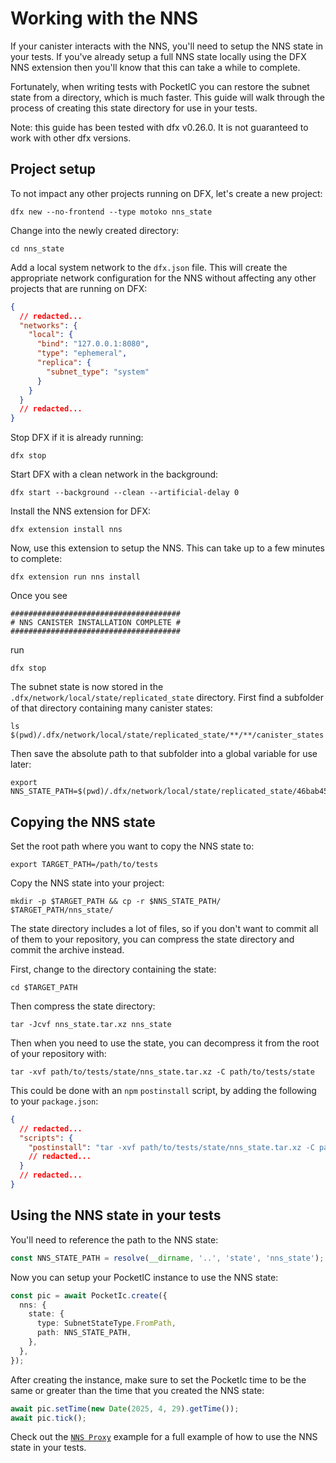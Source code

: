 # Working with the NNS

If your canister interacts with the NNS, you'll need to setup the NNS state in your tests. If you've already setup a full NNS state locally using the DFX NNS extension then you'll know that this can take a while to complete.

Fortunately, when writing tests with PocketIC you can restore the subnet state from a directory, which is much faster. This guide will walk through the process of creating this state directory for use in your tests.

Note: this guide has been tested with dfx v0.26.0. It is not guaranteed to work with other dfx versions.

## Project setup

To not impact any other projects running on DFX, let's create a new project:

```shell
dfx new --no-frontend --type motoko nns_state
```

Change into the newly created directory:

```shell
cd nns_state
```

Add a local system network to the `dfx.json` file. This will create the appropriate network configuration for the NNS without affecting any other projects that are running on DFX:

```json title="dfx.json"
{
  // redacted...
  "networks": {
    "local": {
      "bind": "127.0.0.1:8080",
      "type": "ephemeral",
      "replica": {
        "subnet_type": "system"
      }
    }
  }
  // redacted...
}
```

Stop DFX if it is already running:

```shell
dfx stop
```

Start DFX with a clean network in the background:

```shell
dfx start --background --clean --artificial-delay 0
```

Install the NNS extension for DFX:

```shell
dfx extension install nns
```

Now, use this extension to setup the NNS. This can take up to a few minutes to complete:

```shell
dfx extension run nns install
```

Once you see

```shell
######################################
# NNS CANISTER INSTALLATION COMPLETE #
######################################
```

run

```shell
dfx stop
```

The subnet state is now stored in the `.dfx/network/local/state/replicated_state` directory. First find a subfolder of that directory containing many canister states:

```shell
ls $(pwd)/.dfx/network/local/state/replicated_state/**/**/canister_states
```

Then save the absolute path to that subfolder into a global variable for use later:

```shell
export NNS_STATE_PATH=$(pwd)/.dfx/network/local/state/replicated_state/46bab453650b3f22d11f0ffe4d3057b855dd752f95eeccc69da5531e94598e2b
```

## Copying the NNS state

Set the root path where you want to copy the NNS state to:

```shell
export TARGET_PATH=/path/to/tests
```

Copy the NNS state into your project:

```shell
mkdir -p $TARGET_PATH && cp -r $NNS_STATE_PATH/ $TARGET_PATH/nns_state/
```

The state directory includes a lot of files, so if you don't want to commit all of them to your repository, you can compress the state directory and commit the archive instead.

First, change to the directory containing the state:

```shell
cd $TARGET_PATH
```

Then compress the state directory:

```shell
tar -Jcvf nns_state.tar.xz nns_state
```

Then when you need to use the state, you can decompress it from the root of your repository with:

```shell
tar -xvf path/to/tests/state/nns_state.tar.xz -C path/to/tests/state
```

This could be done with an `npm` `postinstall` script, by adding the following to your `package.json`:

```json title="package.json"
{
  // redacted...
  "scripts": {
    "postinstall": "tar -xvf path/to/tests/state/nns_state.tar.xz -C path/to/tests/state"
    // redacted...
  }
  // redacted...
}
```

## Using the NNS state in your tests

You'll need to reference the path to the NNS state:

```ts
const NNS_STATE_PATH = resolve(__dirname, '..', 'state', 'nns_state');
```

Now you can setup your PocketIC instance to use the NNS state:

```ts
const pic = await PocketIc.create({
  nns: {
    state: {
      type: SubnetStateType.FromPath,
      path: NNS_STATE_PATH,
    },
  },
});
```

After creating the instance, make sure to set the PocketIc time to be the same or greater than the time that you created the NNS state:

```ts
await pic.setTime(new Date(2025, 4, 29).getTime());
await pic.tick();
```

Check out the [`NNS Proxy`](https://github.com/dfinity/pic-js/tree/main/examples/nns_proxy) example for a full example of how to use the NNS state in your tests.
